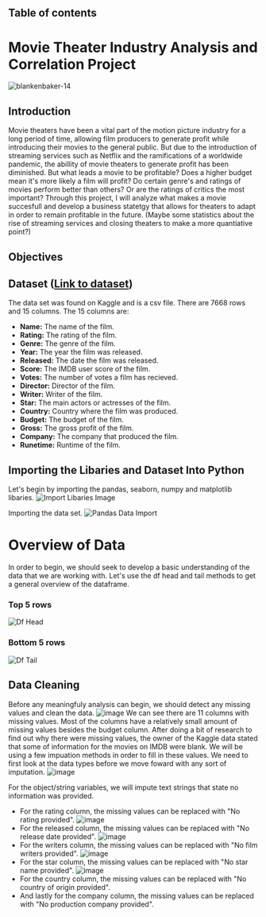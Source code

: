 ## Table of contents
# Movie Theater Industry Analysis and Correlation Project


![blankenbaker-14](https://user-images.githubusercontent.com/115194266/211164070-aa772601-c268-49c7-aa1c-1e6de74502e3.jpg)
## Introduction
Movie theaters have been a vital part of the motion picture industry for a long period of time, allowing film producers to generate profit while introducing their movies to the general public. But due to the introduction of streaming services such as Netflix and the ramifications of a worldwide pandemic, the abillity of movie theaters to generate profit has been diminished. But what leads a movie to be profitable? Does a higher budget mean it's more likely a film will profit? Do certain genre's and ratings of movies perform better than others? Or are the ratings of critics the most important? Through this project, I will analyze what makes a movie succesfull and develop a business statetgy that allows for theaters to adapt in order to remain profitable in the future. (Maybe some statistics about the rise of streaming services and closing theaters to make a more quantiative point?)

## Objectives

## Dataset ([Link to dataset](https://www.kaggle.com/datasets/danielgrijalvas/movies))
The data set was found on Kaggle and is a csv file. There are 7668 rows and 15 columns. The 15 columns are:
* **Name:** The name of the film.
* **Rating:** The rating of the film.
* **Genre:** The genre of the film.
* **Year:** The year the film was released.
* **Released:** The date the film was released.
* **Score:** The IMDB user score of the film.
* **Votes:** The number of votes a film has recieved.
* **Director:** Director of the film.
* **Writer:** Writer of the film.
* **Star:** The main actors or actresses of the film.
* **Country:** Country where the film was produced.
* **Budget:** The budget of the film.
* **Gross:** The gross profit of the film.
* **Company:** The company that produced the film.
* **Runetime:** Runtime of the film.

## Importing the Libaries and Dataset Into Python
Let's begin by importing the pandas, seaborn, numpy and matplotlib libaries. 
![Import Libaries Image](https://user-images.githubusercontent.com/115194266/211173986-a20effb5-10a5-4a46-bd06-3a8c95e85f7c.JPG)

Importing the data set.
![Pandas Data Import](https://user-images.githubusercontent.com/115194266/211174190-bd309ce2-8f29-4127-942d-1bc6fbd5573e.JPG)

# Overview of Data
In order to begin, we should seek to develop a basic understanding of the data that we are working with. Let's use the df head and tail methods to get a general overview of the dataframe. 
### Top 5 rows
![Df Head](https://user-images.githubusercontent.com/115194266/211174507-88013fe4-a8bc-4d79-8999-a4b05092307e.JPG)
### Bottom 5 rows
![Df Tail](https://user-images.githubusercontent.com/115194266/211174541-fab3bd72-51e2-4408-9600-b6af85bec25b.JPG)

## Data Cleaning
Before any meaningfuly analysis can begin, we should detect any missing values and clean the data. 
![image](https://user-images.githubusercontent.com/115194266/211684627-fbcaacf2-343d-4608-b3b5-0d78198ea77e.png)
We can see there are 11 columns with missing values. Most of the columns have a relatively small amount of missing values besides the budget column. After doing a bit of research to find out why there were missing values, the owner of the Kaggle data stated that some of information for the movies on IMDB were blank. We will be using a few impuation methods in order to fill in these values. We need to first look at the data types before we move foward with any sort of imputation. 
![image](https://user-images.githubusercontent.com/115194266/211686216-52ae2ac4-15c6-4655-b78f-ad343df6b2da.png)

For the object/string variables, we will impute text strings that state no information was provided.
* For the rating column, the missing values can be replaced with "No rating provided".
![image](https://user-images.githubusercontent.com/115194266/211686877-f594635f-8d89-47cc-ad7a-44011eafdb0e.png)
* For the released column, the missing values can be replaced with "No release date provided".
![image](https://user-images.githubusercontent.com/115194266/211687681-4e1c2ba2-3774-4fa5-8b1f-41fd8cf5c7df.png)
* For the writers column, the missing values can be replaced with "No film writers provided".
![image](https://user-images.githubusercontent.com/115194266/211687627-971c3d60-ca9b-41d2-93b2-faf24ab3bcff.png)
* For the star column, the missing values can be replaced with "No star name provided".
![image](https://user-images.githubusercontent.com/115194266/211687843-e01c053a-6c16-4333-bcb3-f4b615f74615.png)
* For the country column, the missing values can be replaced with "No country of origin provided".
* And lastly for the company column, the missing values can be replaced with "No production company provided".

